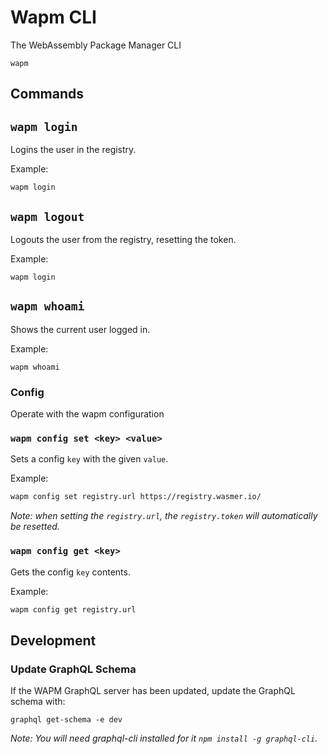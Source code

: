 # Wapm CLI

The WebAssembly Package Manager CLI

```
wapm
```

## Commands

## `wapm login`

Logins the user in the registry.

Example:

```
wapm login
```

## `wapm logout`

Logouts the user from the registry, resetting the token.

Example:

```
wapm login
```

## `wapm whoami`

Shows the current user logged in.

Example:

```
wapm whoami
```

### Config

Operate with the wapm configuration

### `wapm config set <key> <value>`

Sets a config `key` with the given `value`.

Example:

```bash
wapm config set registry.url https://registry.wasmer.io/
```

_Note: when setting the `registry.url`, the `registry.token` will automatically be resetted._

### `wapm config get <key>`

Gets the config `key` contents.

Example:

```bash
wapm config get registry.url
```

## Development

### Update GraphQL Schema

If the WAPM GraphQL server has been updated, update the GraphQL schema with:

```
graphql get-schema -e dev
```

_Note: You will need graphql-cli installed for it `npm install -g graphql-cli`._
